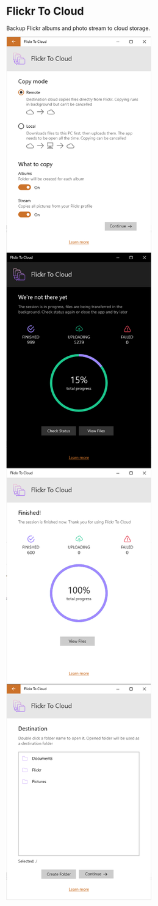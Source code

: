 # Flickr To Cloud
Backup Flickr albums and photo stream to cloud storage.

<p align="center">
<img src="https://github.com/havlicekp/flickr-to-cloud/blob/master/images/settings-light.png" alt="alt text"  align="left" width="380">
<img src="https://github.com/havlicekp/flickr-to-cloud/blob/master/images/status-check2.png" alt="alt text"  align="left" width="380">
<img src="https://github.com/havlicekp/flickr-to-cloud/blob/master/images/finished-light.png" alt="alt text"  align="left" width="380">
<img src="https://github.com/havlicekp/flickr-to-cloud/blob/master/images/destination-folder-light.png" alt="alt text"  align="left" width="380">
</p>
